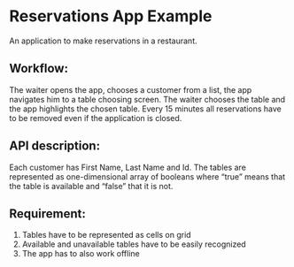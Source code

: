 # Reservations App Example

An application to make reservations in a restaurant.

## Workflow:

The waiter opens the app, chooses a customer from a list, the app navigates him to a table choosing
screen. The waiter chooses the table and the app highlights the chosen table. Every 15 minutes all
reservations have to be removed even if the application is closed.
## API description:
Each customer has First Name, Last Name and Id.
The tables are represented as one-dimensional array of booleans where “true” means that the table is
available and “false” that it is not.
## Requirement:

1. Tables have to be represented as cells on grid
2. Available and unavailable tables have to be easily recognized
3. The app has to also work offline
